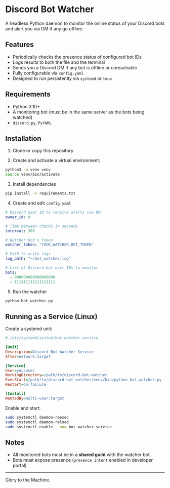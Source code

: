 # Discord Bot Watcher

A headless Python daemon to monitor the online status of your Discord bots and alert you via DM if any go offline.

## Features
- Periodically checks the presence status of configured bot IDs
- Logs results to both the file and the terminal
- Sends you a Discord DM if any bot is offline or unreachable
- Fully configurable via `config.yaml`
- Designed to run persistently via `systemd` or `tmux`

## Requirements
- Python 3.10+
- A monitoring bot (must be in the same server as the bots being watched)
- `discord.py`, `PyYAML`

## Installation

1. Clone or copy this repository

2. Create and activate a virtual environment:

```bash
python3 -m venv venv
source venv/bin/activate
```

3. Install dependencies

```bash
pip install -r requirements.txt
```

4. Create and edit `config.yaml`

```yaml
# Discord user ID to receive alerts via DM
owner_id: 0

# Time between checks in seconds
interval: 300

# Watcher bot's token
watcher_token: "YOUR_WATCHER_BOT_TOKEN"

# Path to write logs
log_path: "~/bot_watcher.log"

# List of Discord bot user IDs to monitor
bots:
  - 000000000000000000
  - 111111111111111111
```

5. Run the watcher

```bash
python bot_watcher.py
```

## Running as a Service (Linux)

Create a systemd unit:
```ini
# /etc/systemd/system/bot-watcher.service

[Unit]
Description=Discord Bot Watcher Service
After=network.target

[Service]
User=youruser
WorkingDirectory=/path/to/discord-bot-watcher
ExecStart=/path/to/discord-bot-watcher/venv/bin/python bot_watcher.py
Restart=on-failure

[Install]
WantedBy=multi-user.target
```

Enable and start:
```bash
sudo systemctl daemon-reexec
sudo systemctl daemon-reload
sudo systemctl enable --now bot-watcher.service
```

## Notes
- All monitored bots must be in a **shared guild** with the watcher bot.
- Bots must expose presence (`presence intent` enabled in developer portal)

---

Glory to the Machine.
